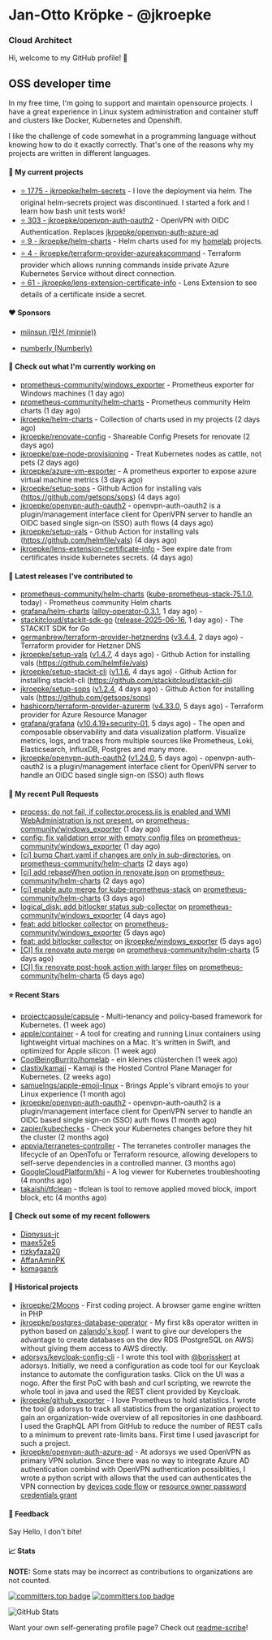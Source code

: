 # Jan-Otto Kröpke - @jkroepke
### Cloud Architect 

Hi, welcome to my GitHub profile! 👋

## OSS developer time
In my free time, I'm going to support and maintain opensource projects. I have a great experience in Linux system administration and container stuff and clusters like Docker, Kubernetes and Openshift.

I like the challenge of code somewhat in a programming language without knowing how to do it exactly correctly. That's one of the reasons why my projects are written in different languages.

#### 🌱 My current projects
- [⭐️ 1775 - jkroepke/helm-secrets](https://github.com/jkroepke/helm-secrets) - I love the deployment via helm. The original helm-secrets project was discontinued. I started a fork and I learn how bash unit tests work!
- [⭐️ 303 - jkroepke/openvpn-auth-oauth2](https://github.com/jkroepke/openvpn-auth-oauth2) - OpenVPN with OIDC Authentication. Replaces  [jkroepke/openvpn-auth-azure-ad](https://github.com/jkroepke/openvpn-auth-azure-ad) 
- [⭐️ 9 - jkroepke/helm-charts](https://github.com/jkroepke/helm-charts) - Helm charts used for my [homelab](https://github.com/jkroepke/homelab) projects.
- [⭐️ 4 - jkroepke/terraform-provider-azureakscommand](https://github.com/jkroepke/terraform-provider-azureakscommand) - Terraform provider which allows running commands inside private Azure Kubernetes Service without direct connection.
- [⭐️ 61 - jkroepke/lens-extension-certificate-info](https://github.com/jkroepke/lens-extension-certificate-info) - Lens Extension to see details of a certificate inside a secret.

#### ❤️ Sponsors

- [miinsun (민선 (minnie))](https://github.com/miinsun)

- [numberly (Numberly)](https://github.com/numberly)


#### 👷 Check out what I'm currently working on

- [prometheus-community/windows_exporter](https://github.com/prometheus-community/windows_exporter) - Prometheus exporter for Windows machines (1 day ago)
- [prometheus-community/helm-charts](https://github.com/prometheus-community/helm-charts) - Prometheus community Helm charts (1 day ago)
- [jkroepke/helm-charts](https://github.com/jkroepke/helm-charts) - Collection of charts used in my projects (2 days ago)
- [jkroepke/renovate-config](https://github.com/jkroepke/renovate-config) - Shareable Config Presets for renovate (2 days ago)
- [jkroepke/pxe-node-provisioning](https://github.com/jkroepke/pxe-node-provisioning) - Treat Kubernetes nodes as cattle, not pets (2 days ago)
- [jkroepke/azure-vm-exporter](https://github.com/jkroepke/azure-vm-exporter) - A prometheus exporter to expose azure virtual machine metrics (3 days ago)
- [jkroepke/setup-sops](https://github.com/jkroepke/setup-sops) - Github Action for installing vals (https://github.com/getsops/sops) (4 days ago)
- [jkroepke/openvpn-auth-oauth2](https://github.com/jkroepke/openvpn-auth-oauth2) - openvpn-auth-oauth2 is a plugin/management interface client for OpenVPN server to handle an OIDC based single sign-on (SSO) auth flows (4 days ago)
- [jkroepke/setup-vals](https://github.com/jkroepke/setup-vals) - Github Action for installing vals (https://github.com/helmfile/vals) (4 days ago)
- [jkroepke/lens-extension-certificate-info](https://github.com/jkroepke/lens-extension-certificate-info) - See expire date from certificates inside kubernetes secrets. (4 days ago)

#### 🔭 Latest releases I've contributed to

- [prometheus-community/helm-charts](https://github.com/prometheus-community/helm-charts) ([kube-prometheus-stack-75.1.0](https://github.com/prometheus-community/helm-charts/releases/tag/kube-prometheus-stack-75.1.0), today) - Prometheus community Helm charts
- [grafana/helm-charts](https://github.com/grafana/helm-charts) ([alloy-operator-0.3.1](https://github.com/grafana/helm-charts/releases/tag/alloy-operator-0.3.1), 1 day ago) - 
- [stackitcloud/stackit-sdk-go](https://github.com/stackitcloud/stackit-sdk-go) ([release-2025-06-16](https://github.com/stackitcloud/stackit-sdk-go/releases/tag/release-2025-06-16), 1 day ago) - The STACKIT SDK for Go
- [germanbrew/terraform-provider-hetznerdns](https://github.com/germanbrew/terraform-provider-hetznerdns) ([v3.4.4](https://github.com/germanbrew/terraform-provider-hetznerdns/releases/tag/v3.4.4), 2 days ago) - Terraform provider for Hetzner DNS
- [jkroepke/setup-vals](https://github.com/jkroepke/setup-vals) ([v1.4.7](https://github.com/jkroepke/setup-vals/releases/tag/v1.4.7), 4 days ago) - Github Action for installing vals (https://github.com/helmfile/vals)
- [jkroepke/setup-stackit-cli](https://github.com/jkroepke/setup-stackit-cli) ([v1.1.6](https://github.com/jkroepke/setup-stackit-cli/releases/tag/v1.1.6), 4 days ago) - Github Action for installing stackit-cli (https://github.com/stackitcloud/stackit-cli)
- [jkroepke/setup-sops](https://github.com/jkroepke/setup-sops) ([v1.2.4](https://github.com/jkroepke/setup-sops/releases/tag/v1.2.4), 4 days ago) - Github Action for installing vals (https://github.com/getsops/sops)
- [hashicorp/terraform-provider-azurerm](https://github.com/hashicorp/terraform-provider-azurerm) ([v4.33.0](https://github.com/hashicorp/terraform-provider-azurerm/releases/tag/v4.33.0), 5 days ago) - Terraform provider for Azure Resource Manager
- [grafana/grafana](https://github.com/grafana/grafana) ([v10.4.19+security-01](https://github.com/grafana/grafana/releases/tag/v10.4.19%2Bsecurity-01), 5 days ago) - The open and composable observability and data visualization platform. Visualize metrics, logs, and traces from multiple sources like Prometheus, Loki, Elasticsearch, InfluxDB, Postgres and many more. 
- [jkroepke/openvpn-auth-oauth2](https://github.com/jkroepke/openvpn-auth-oauth2) ([v1.24.0](https://github.com/jkroepke/openvpn-auth-oauth2/releases/tag/v1.24.0), 5 days ago) - openvpn-auth-oauth2 is a plugin/management interface client for OpenVPN server to handle an OIDC based single sign-on (SSO) auth flows

#### 🔨 My recent Pull Requests

- [process: do not fail, if collector.process.iis is enabled and WMI WebAdministration is not present.](https://github.com/prometheus-community/windows_exporter/pull/2082) on [prometheus-community/windows_exporter](https://github.com/prometheus-community/windows_exporter) (1 day ago)
- [config: fix validation error with empty config files](https://github.com/prometheus-community/windows_exporter/pull/2080) on [prometheus-community/windows_exporter](https://github.com/prometheus-community/windows_exporter) (1 day ago)
- [[ci] bump Chart.yaml if changes are only in sub-directories.](https://github.com/prometheus-community/helm-charts/pull/5782) on [prometheus-community/helm-charts](https://github.com/prometheus-community/helm-charts) (2 days ago)
- [[ci] add rebaseWhen option in renovate.json](https://github.com/prometheus-community/helm-charts/pull/5779) on [prometheus-community/helm-charts](https://github.com/prometheus-community/helm-charts) (2 days ago)
- [[ci] enable auto merge for kube-prometheus-stack](https://github.com/prometheus-community/helm-charts/pull/5776) on [prometheus-community/helm-charts](https://github.com/prometheus-community/helm-charts) (3 days ago)
- [logical_disk: add bitlocker status sub-collector](https://github.com/prometheus-community/windows_exporter/pull/2077) on [prometheus-community/windows_exporter](https://github.com/prometheus-community/windows_exporter) (4 days ago)
- [feat: add bitlocker collector](https://github.com/prometheus-community/windows_exporter/pull/2076) on [prometheus-community/windows_exporter](https://github.com/prometheus-community/windows_exporter) (5 days ago)
- [feat: add bitlocker collector](https://github.com/jkroepke/windows_exporter/pull/8) on [jkroepke/windows_exporter](https://github.com/jkroepke/windows_exporter) (5 days ago)
- [[CI] fix renovate auto merge](https://github.com/prometheus-community/helm-charts/pull/5763) on [prometheus-community/helm-charts](https://github.com/prometheus-community/helm-charts) (5 days ago)
- [[CI] fix renovate post-hook action with larger files](https://github.com/prometheus-community/helm-charts/pull/5762) on [prometheus-community/helm-charts](https://github.com/prometheus-community/helm-charts) (5 days ago)

#### ⭐ Recent Stars

- [projectcapsule/capsule](https://github.com/projectcapsule/capsule) - Multi-tenancy and policy-based framework for Kubernetes. (1 week ago)
- [apple/container](https://github.com/apple/container) - A tool for creating and running Linux containers using lightweight virtual machines on a Mac. It's written in Swift, and optimized for Apple silicon.  (1 week ago)
- [CoolBeingBurrito/homelab](https://github.com/CoolBeingBurrito/homelab) - ein kleines clüsterchen (1 week ago)
- [clastix/kamaji](https://github.com/clastix/kamaji) - Kamaji is the Hosted Control Plane Manager for Kubernetes. (2 weeks ago)
- [samuelngs/apple-emoji-linux](https://github.com/samuelngs/apple-emoji-linux) - Brings Apple's vibrant emojis to your Linux experience (1 month ago)
- [jkroepke/openvpn-auth-oauth2](https://github.com/jkroepke/openvpn-auth-oauth2) - openvpn-auth-oauth2 is a plugin/management interface client for OpenVPN server to handle an OIDC based single sign-on (SSO) auth flows (1 month ago)
- [zapier/kubechecks](https://github.com/zapier/kubechecks) - Check your Kubernetes changes before they hit the cluster (2 months ago)
- [appvia/terranetes-controller](https://github.com/appvia/terranetes-controller) - The terranetes controller manages the lifecycle of an OpenTofu or Terraform resource, allowing developers to self-serve dependencies in a controlled manner. (3 months ago)
- [GoogleCloudPlatform/khi](https://github.com/GoogleCloudPlatform/khi) - A log viewer for Kubernetes troubleshooting (4 months ago)
- [takaishi/tfclean](https://github.com/takaishi/tfclean) - tfclean is tool to remove applied moved block, import block, etc (4 months ago)

#### 👯 Check out some of my recent followers

- [Dionysus-jr](https://github.com/Dionysus-jr)
- [maex52e5](https://github.com/maex52e5)
- [rizkyfaza20](https://github.com/rizkyfaza20)
- [AffanAminPK](https://github.com/AffanAminPK)
- [komaganrk](https://github.com/komaganrk)

#### 📜 Historical projects
- [jkroepke/2Moons](https://github.com/jkroepke/2Moons) - First coding project. A browser game engine written in PHP
- [jkroepke/postgres-database-operator](https://github.com/jkroepke/postgres-database-operator) - My first k8s operator written in python based on [zalando's kopf](https://github.com/zalando-incubator/kopf). I want to give our developers the advantage to create databases on the dev RDS (PostgreSQL on AWS) without giving them access to AWS directly.
- [adorsys/keycloak-config-cli](https://github.com/adorsys/keycloak-config-cli) - I wrote this tool with [@borisskert](https://github.com/borisskert) at adorsys. Initially, we need a configuration as code tool for our Keycloak instance to automate the configuration tasks. Click on the UI was a nogo. After the first PoC with bash and curl scripting, we rewrote the whole tool in java and used the REST client provided by Keycloak.
- [jkroepke/github_exporter](https://github.com/jkroepke/github_exporter) - I love Prometheus to hold statistics. I wrote the tool @ adorsys to track all statistics from the organization project to gain an organization-wide overview of all repositories in one dashboard. I used the GraphQL API from GitHub to reduce the number of REST calls to a minimum to prevent rate-limits bans. First time I used javascript for such a project.
- [jkroepke/openvpn-auth-azure-ad](https://github.com/jkroepke/openvpn-auth-azure-ad) - At adorsys we used OpenVPN as primary VPN solution. Since there was no way to integrate Azure AD authentication combind with OpenVPN authentication possiblities, I wrote a python script with allows that the used can authenticates the VPN connection by [devices code flow](https://docs.microsoft.com/en-us/azure/active-directory/develop/v2-oauth2-device-code) or [resource owner password credentials grant](https://docs.microsoft.com/en-us/azure/active-directory/develop/v2-oauth-ropc)

#### 💬 Feedback

Say Hello, I don't bite!

#### 📈 Stats

**NOTE:** Some stats may be incorrect as contributions to organizations
are not counted.

[![committers.top badge](https://user-badge.committers.top/germany/jkroepke.svg)](https://user-badge.committers.top/germany/jkroepke)
[![committers.top badge](https://user-badge.committers.top/germany_public/jkroepke.svg)](https://user-badge.committers.top/germany_public/jkroepke)

![GitHub Stats](https://github-readme-stats.vercel.app/api?username=jkroepke&count_private=false&theme=tokyonight&show_icons=true)

Want your own self-generating profile page? Check out [readme-scribe](https://github.com/muesli/readme-scribe)!
